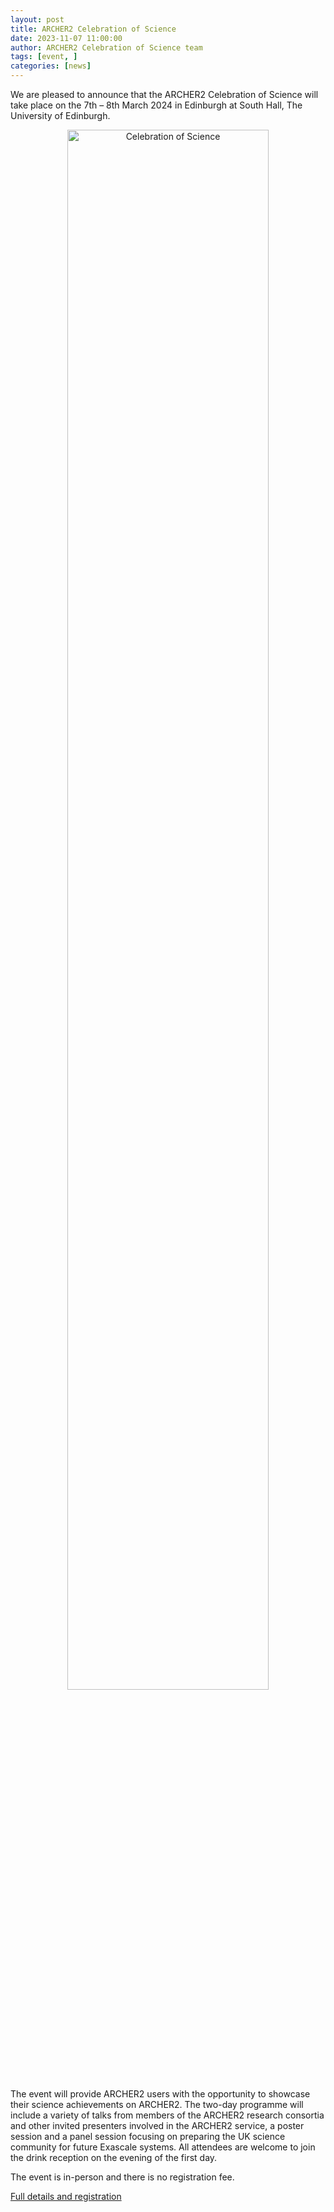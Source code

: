 ```yaml
---
layout: post
title: ARCHER2 Celebration of Science
date: 2023-11-07 11:00:00
author: ARCHER2 Celebration of Science team
tags: [event, ] 
categories: [news]
---
```



We are pleased to announce that the ARCHER2 Celebration of Science will take place on the 7th – 8th March 2024 in Edinburgh at South Hall, The University of Edinburgh.

<!--more-->


<p align="center">
<a href="https://www.archer2.ac.uk/community/events/celebration-of-science-2024"><img src="https://www.archer2.ac.uk/community/events/img/240307-celebration-of-science.jpg"  alt="Celebration of Science" style="width: 80%"></a>
</p>




The event will provide ARCHER2 users with the opportunity to showcase their science achievements on ARCHER2. The two-day programme will include a variety of talks from members of the ARCHER2 research consortia and other invited presenters involved in the ARCHER2 service, a poster session and a panel session focusing on preparing the UK science community for future Exascale systems. All attendees are welcome to join the drink reception on the evening of the first day.  


The event is in-person and there is no registration fee. 

[Full details and registration](https://www.archer2.ac.uk/community/events/celebration-of-science-2024)






<!--more-->




<!--

<img src="{{ site.baseurl }}/img/news/210127-IMG_0126.jpg" alt="ARCHER2" title="ARCHER2"/>

<img src="{{ site.baseurl }}/img/logos/euro-cc.jpg" alt="EuroCC" title="EuroCC" align="right" width="10%" />

<a href="https:www        ">
<img src="{{ site.baseurl }}/img/blog/211030-uk-stats-auth.jpg" alt="ARCHER2" title="ARCHER2" style="width: 30%"   /></a>



![image]({{ site.baseurl }}/img/blog/210412-systems-blog_pic2.jpg)
{: .img-center style="width: 60%" 
alt="ARCHER2" 
title="ARCHER2"}



<div>

<iframe title="Video"  width="1000" height="560" src="https://www.youtube.com/embed/UXHE7ljmhaQ" frameborder="0" allow="accelerometer; autoplay; encrypted-media; gyroscope; picture-in-picture" allowfullscreen></iframe>

</div>


-->